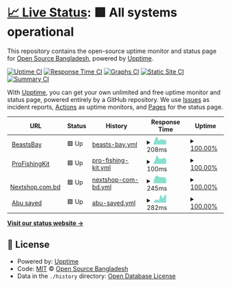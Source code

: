# [📈 Live Status](https://status.abusayed.dev): <!--live status--> **🟩 All systems operational**

This repository contains the open-source uptime monitor and status page for [Open Source Bangladesh](https://status.abusayed.dev), powered by [Upptime](https://github.com/upptime/upptime).

[![Uptime CI](https://github.com/opensourcebangladesh/status/workflows/Uptime%20CI/badge.svg)](https://github.com/opensourcebangladesh/status/actions?query=workflow%3A%22Uptime+CI%22)
[![Response Time CI](https://github.com/opensourcebangladesh/status/workflows/Response%20Time%20CI/badge.svg)](https://github.com/opensourcebangladesh/status/actions?query=workflow%3A%22Response+Time+CI%22)
[![Graphs CI](https://github.com/opensourcebangladesh/status/workflows/Graphs%20CI/badge.svg)](https://github.com/opensourcebangladesh/status/actions?query=workflow%3A%22Graphs+CI%22)
[![Static Site CI](https://github.com/opensourcebangladesh/status/workflows/Static%20Site%20CI/badge.svg)](https://github.com/opensourcebangladesh/status/actions?query=workflow%3A%22Static+Site+CI%22)
[![Summary CI](https://github.com/opensourcebangladesh/status/workflows/Summary%20CI/badge.svg)](https://github.com/opensourcebangladesh/status/actions?query=workflow%3A%22Summary+CI%22)

With [Upptime](https://upptime.js.org), you can get your own unlimited and free uptime monitor and status page, powered entirely by a GitHub repository. We use [Issues](https://github.com/opensourcebangladesh/status/issues) as incident reports, [Actions](https://github.com/opensourcebangladesh/status/actions) as uptime monitors, and [Pages](https://status.abusayed.dev) for the status page.

<!--start: status pages-->
<!-- This summary is generated by Upptime (https://github.com/upptime/upptime) -->
<!-- Do not edit this manually, your changes will be overwritten -->
<!-- prettier-ignore -->
| URL | Status | History | Response Time | Uptime |
| --- | ------ | ------- | ------------- | ------ |
| <img alt="" src="https://icons.duckduckgo.com/ip3/beastsbay.com.ico" height="13"> [BeastsBay](https://beastsbay.com) | 🟩 Up | [beasts-bay.yml](https://github.com/opensourcebangladesh/status/commits/HEAD/history/beasts-bay.yml) | <details><summary><img alt="Response time graph" src="./graphs/beasts-bay/response-time-week.png" height="20"> 208ms</summary><br><a href="https://https://status.abusayed.dev/history/beasts-bay"><img alt="Response time 201" src="https://img.shields.io/endpoint?url=https%3A%2F%2Fraw.githubusercontent.com%2Fopensourcebangladesh%2Fstatus%2FHEAD%2Fapi%2Fbeasts-bay%2Fresponse-time.json"></a><br><a href="https://https://status.abusayed.dev/history/beasts-bay"><img alt="24-hour response time 203" src="https://img.shields.io/endpoint?url=https%3A%2F%2Fraw.githubusercontent.com%2Fopensourcebangladesh%2Fstatus%2FHEAD%2Fapi%2Fbeasts-bay%2Fresponse-time-day.json"></a><br><a href="https://https://status.abusayed.dev/history/beasts-bay"><img alt="7-day response time 208" src="https://img.shields.io/endpoint?url=https%3A%2F%2Fraw.githubusercontent.com%2Fopensourcebangladesh%2Fstatus%2FHEAD%2Fapi%2Fbeasts-bay%2Fresponse-time-week.json"></a><br><a href="https://https://status.abusayed.dev/history/beasts-bay"><img alt="30-day response time 201" src="https://img.shields.io/endpoint?url=https%3A%2F%2Fraw.githubusercontent.com%2Fopensourcebangladesh%2Fstatus%2FHEAD%2Fapi%2Fbeasts-bay%2Fresponse-time-month.json"></a><br><a href="https://https://status.abusayed.dev/history/beasts-bay"><img alt="1-year response time 201" src="https://img.shields.io/endpoint?url=https%3A%2F%2Fraw.githubusercontent.com%2Fopensourcebangladesh%2Fstatus%2FHEAD%2Fapi%2Fbeasts-bay%2Fresponse-time-year.json"></a></details> | <details><summary><a href="https://https://status.abusayed.dev/history/beasts-bay">100.00%</a></summary><a href="https://https://status.abusayed.dev/history/beasts-bay"><img alt="All-time uptime 100.00%" src="https://img.shields.io/endpoint?url=https%3A%2F%2Fraw.githubusercontent.com%2Fopensourcebangladesh%2Fstatus%2FHEAD%2Fapi%2Fbeasts-bay%2Fuptime.json"></a><br><a href="https://https://status.abusayed.dev/history/beasts-bay"><img alt="24-hour uptime 100.00%" src="https://img.shields.io/endpoint?url=https%3A%2F%2Fraw.githubusercontent.com%2Fopensourcebangladesh%2Fstatus%2FHEAD%2Fapi%2Fbeasts-bay%2Fuptime-day.json"></a><br><a href="https://https://status.abusayed.dev/history/beasts-bay"><img alt="7-day uptime 100.00%" src="https://img.shields.io/endpoint?url=https%3A%2F%2Fraw.githubusercontent.com%2Fopensourcebangladesh%2Fstatus%2FHEAD%2Fapi%2Fbeasts-bay%2Fuptime-week.json"></a><br><a href="https://https://status.abusayed.dev/history/beasts-bay"><img alt="30-day uptime 100.00%" src="https://img.shields.io/endpoint?url=https%3A%2F%2Fraw.githubusercontent.com%2Fopensourcebangladesh%2Fstatus%2FHEAD%2Fapi%2Fbeasts-bay%2Fuptime-month.json"></a><br><a href="https://https://status.abusayed.dev/history/beasts-bay"><img alt="1-year uptime 100.00%" src="https://img.shields.io/endpoint?url=https%3A%2F%2Fraw.githubusercontent.com%2Fopensourcebangladesh%2Fstatus%2FHEAD%2Fapi%2Fbeasts-bay%2Fuptime-year.json"></a></details>
| <img alt="" src="https://icons.duckduckgo.com/ip3/profishingkit.com.ico" height="13"> [ProFishingKit](https://profishingkit.com) | 🟩 Up | [pro-fishing-kit.yml](https://github.com/opensourcebangladesh/status/commits/HEAD/history/pro-fishing-kit.yml) | <details><summary><img alt="Response time graph" src="./graphs/pro-fishing-kit/response-time-week.png" height="20"> 100ms</summary><br><a href="https://https://status.abusayed.dev/history/pro-fishing-kit"><img alt="Response time 115" src="https://img.shields.io/endpoint?url=https%3A%2F%2Fraw.githubusercontent.com%2Fopensourcebangladesh%2Fstatus%2FHEAD%2Fapi%2Fpro-fishing-kit%2Fresponse-time.json"></a><br><a href="https://https://status.abusayed.dev/history/pro-fishing-kit"><img alt="24-hour response time 80" src="https://img.shields.io/endpoint?url=https%3A%2F%2Fraw.githubusercontent.com%2Fopensourcebangladesh%2Fstatus%2FHEAD%2Fapi%2Fpro-fishing-kit%2Fresponse-time-day.json"></a><br><a href="https://https://status.abusayed.dev/history/pro-fishing-kit"><img alt="7-day response time 100" src="https://img.shields.io/endpoint?url=https%3A%2F%2Fraw.githubusercontent.com%2Fopensourcebangladesh%2Fstatus%2FHEAD%2Fapi%2Fpro-fishing-kit%2Fresponse-time-week.json"></a><br><a href="https://https://status.abusayed.dev/history/pro-fishing-kit"><img alt="30-day response time 115" src="https://img.shields.io/endpoint?url=https%3A%2F%2Fraw.githubusercontent.com%2Fopensourcebangladesh%2Fstatus%2FHEAD%2Fapi%2Fpro-fishing-kit%2Fresponse-time-month.json"></a><br><a href="https://https://status.abusayed.dev/history/pro-fishing-kit"><img alt="1-year response time 115" src="https://img.shields.io/endpoint?url=https%3A%2F%2Fraw.githubusercontent.com%2Fopensourcebangladesh%2Fstatus%2FHEAD%2Fapi%2Fpro-fishing-kit%2Fresponse-time-year.json"></a></details> | <details><summary><a href="https://https://status.abusayed.dev/history/pro-fishing-kit">100.00%</a></summary><a href="https://https://status.abusayed.dev/history/pro-fishing-kit"><img alt="All-time uptime 100.00%" src="https://img.shields.io/endpoint?url=https%3A%2F%2Fraw.githubusercontent.com%2Fopensourcebangladesh%2Fstatus%2FHEAD%2Fapi%2Fpro-fishing-kit%2Fuptime.json"></a><br><a href="https://https://status.abusayed.dev/history/pro-fishing-kit"><img alt="24-hour uptime 100.00%" src="https://img.shields.io/endpoint?url=https%3A%2F%2Fraw.githubusercontent.com%2Fopensourcebangladesh%2Fstatus%2FHEAD%2Fapi%2Fpro-fishing-kit%2Fuptime-day.json"></a><br><a href="https://https://status.abusayed.dev/history/pro-fishing-kit"><img alt="7-day uptime 100.00%" src="https://img.shields.io/endpoint?url=https%3A%2F%2Fraw.githubusercontent.com%2Fopensourcebangladesh%2Fstatus%2FHEAD%2Fapi%2Fpro-fishing-kit%2Fuptime-week.json"></a><br><a href="https://https://status.abusayed.dev/history/pro-fishing-kit"><img alt="30-day uptime 100.00%" src="https://img.shields.io/endpoint?url=https%3A%2F%2Fraw.githubusercontent.com%2Fopensourcebangladesh%2Fstatus%2FHEAD%2Fapi%2Fpro-fishing-kit%2Fuptime-month.json"></a><br><a href="https://https://status.abusayed.dev/history/pro-fishing-kit"><img alt="1-year uptime 100.00%" src="https://img.shields.io/endpoint?url=https%3A%2F%2Fraw.githubusercontent.com%2Fopensourcebangladesh%2Fstatus%2FHEAD%2Fapi%2Fpro-fishing-kit%2Fuptime-year.json"></a></details>
| <img alt="" src="https://icons.duckduckgo.com/ip3/www.nextshop.com.bd.ico" height="13"> [Nextshop.com.bd](https://www.nextshop.com.bd) | 🟩 Up | [nextshop-com-bd.yml](https://github.com/opensourcebangladesh/status/commits/HEAD/history/nextshop-com-bd.yml) | <details><summary><img alt="Response time graph" src="./graphs/nextshop-com-bd/response-time-week.png" height="20"> 245ms</summary><br><a href="https://https://status.abusayed.dev/history/nextshop-com-bd"><img alt="Response time 261" src="https://img.shields.io/endpoint?url=https%3A%2F%2Fraw.githubusercontent.com%2Fopensourcebangladesh%2Fstatus%2FHEAD%2Fapi%2Fnextshop-com-bd%2Fresponse-time.json"></a><br><a href="https://https://status.abusayed.dev/history/nextshop-com-bd"><img alt="24-hour response time 191" src="https://img.shields.io/endpoint?url=https%3A%2F%2Fraw.githubusercontent.com%2Fopensourcebangladesh%2Fstatus%2FHEAD%2Fapi%2Fnextshop-com-bd%2Fresponse-time-day.json"></a><br><a href="https://https://status.abusayed.dev/history/nextshop-com-bd"><img alt="7-day response time 245" src="https://img.shields.io/endpoint?url=https%3A%2F%2Fraw.githubusercontent.com%2Fopensourcebangladesh%2Fstatus%2FHEAD%2Fapi%2Fnextshop-com-bd%2Fresponse-time-week.json"></a><br><a href="https://https://status.abusayed.dev/history/nextshop-com-bd"><img alt="30-day response time 261" src="https://img.shields.io/endpoint?url=https%3A%2F%2Fraw.githubusercontent.com%2Fopensourcebangladesh%2Fstatus%2FHEAD%2Fapi%2Fnextshop-com-bd%2Fresponse-time-month.json"></a><br><a href="https://https://status.abusayed.dev/history/nextshop-com-bd"><img alt="1-year response time 261" src="https://img.shields.io/endpoint?url=https%3A%2F%2Fraw.githubusercontent.com%2Fopensourcebangladesh%2Fstatus%2FHEAD%2Fapi%2Fnextshop-com-bd%2Fresponse-time-year.json"></a></details> | <details><summary><a href="https://https://status.abusayed.dev/history/nextshop-com-bd">100.00%</a></summary><a href="https://https://status.abusayed.dev/history/nextshop-com-bd"><img alt="All-time uptime 99.54%" src="https://img.shields.io/endpoint?url=https%3A%2F%2Fraw.githubusercontent.com%2Fopensourcebangladesh%2Fstatus%2FHEAD%2Fapi%2Fnextshop-com-bd%2Fuptime.json"></a><br><a href="https://https://status.abusayed.dev/history/nextshop-com-bd"><img alt="24-hour uptime 100.00%" src="https://img.shields.io/endpoint?url=https%3A%2F%2Fraw.githubusercontent.com%2Fopensourcebangladesh%2Fstatus%2FHEAD%2Fapi%2Fnextshop-com-bd%2Fuptime-day.json"></a><br><a href="https://https://status.abusayed.dev/history/nextshop-com-bd"><img alt="7-day uptime 100.00%" src="https://img.shields.io/endpoint?url=https%3A%2F%2Fraw.githubusercontent.com%2Fopensourcebangladesh%2Fstatus%2FHEAD%2Fapi%2Fnextshop-com-bd%2Fuptime-week.json"></a><br><a href="https://https://status.abusayed.dev/history/nextshop-com-bd"><img alt="30-day uptime 99.54%" src="https://img.shields.io/endpoint?url=https%3A%2F%2Fraw.githubusercontent.com%2Fopensourcebangladesh%2Fstatus%2FHEAD%2Fapi%2Fnextshop-com-bd%2Fuptime-month.json"></a><br><a href="https://https://status.abusayed.dev/history/nextshop-com-bd"><img alt="1-year uptime 99.54%" src="https://img.shields.io/endpoint?url=https%3A%2F%2Fraw.githubusercontent.com%2Fopensourcebangladesh%2Fstatus%2FHEAD%2Fapi%2Fnextshop-com-bd%2Fuptime-year.json"></a></details>
| <img alt="" src="https://icons.duckduckgo.com/ip3/abusayed.dev.ico" height="13"> [Abu sayed](https://abusayed.dev) | 🟩 Up | [abu-sayed.yml](https://github.com/opensourcebangladesh/status/commits/HEAD/history/abu-sayed.yml) | <details><summary><img alt="Response time graph" src="./graphs/abu-sayed/response-time-week.png" height="20"> 282ms</summary><br><a href="https://https://status.abusayed.dev/history/abu-sayed"><img alt="Response time 204" src="https://img.shields.io/endpoint?url=https%3A%2F%2Fraw.githubusercontent.com%2Fopensourcebangladesh%2Fstatus%2FHEAD%2Fapi%2Fabu-sayed%2Fresponse-time.json"></a><br><a href="https://https://status.abusayed.dev/history/abu-sayed"><img alt="24-hour response time 480" src="https://img.shields.io/endpoint?url=https%3A%2F%2Fraw.githubusercontent.com%2Fopensourcebangladesh%2Fstatus%2FHEAD%2Fapi%2Fabu-sayed%2Fresponse-time-day.json"></a><br><a href="https://https://status.abusayed.dev/history/abu-sayed"><img alt="7-day response time 282" src="https://img.shields.io/endpoint?url=https%3A%2F%2Fraw.githubusercontent.com%2Fopensourcebangladesh%2Fstatus%2FHEAD%2Fapi%2Fabu-sayed%2Fresponse-time-week.json"></a><br><a href="https://https://status.abusayed.dev/history/abu-sayed"><img alt="30-day response time 204" src="https://img.shields.io/endpoint?url=https%3A%2F%2Fraw.githubusercontent.com%2Fopensourcebangladesh%2Fstatus%2FHEAD%2Fapi%2Fabu-sayed%2Fresponse-time-month.json"></a><br><a href="https://https://status.abusayed.dev/history/abu-sayed"><img alt="1-year response time 204" src="https://img.shields.io/endpoint?url=https%3A%2F%2Fraw.githubusercontent.com%2Fopensourcebangladesh%2Fstatus%2FHEAD%2Fapi%2Fabu-sayed%2Fresponse-time-year.json"></a></details> | <details><summary><a href="https://https://status.abusayed.dev/history/abu-sayed">100.00%</a></summary><a href="https://https://status.abusayed.dev/history/abu-sayed"><img alt="All-time uptime 100.00%" src="https://img.shields.io/endpoint?url=https%3A%2F%2Fraw.githubusercontent.com%2Fopensourcebangladesh%2Fstatus%2FHEAD%2Fapi%2Fabu-sayed%2Fuptime.json"></a><br><a href="https://https://status.abusayed.dev/history/abu-sayed"><img alt="24-hour uptime 100.00%" src="https://img.shields.io/endpoint?url=https%3A%2F%2Fraw.githubusercontent.com%2Fopensourcebangladesh%2Fstatus%2FHEAD%2Fapi%2Fabu-sayed%2Fuptime-day.json"></a><br><a href="https://https://status.abusayed.dev/history/abu-sayed"><img alt="7-day uptime 100.00%" src="https://img.shields.io/endpoint?url=https%3A%2F%2Fraw.githubusercontent.com%2Fopensourcebangladesh%2Fstatus%2FHEAD%2Fapi%2Fabu-sayed%2Fuptime-week.json"></a><br><a href="https://https://status.abusayed.dev/history/abu-sayed"><img alt="30-day uptime 100.00%" src="https://img.shields.io/endpoint?url=https%3A%2F%2Fraw.githubusercontent.com%2Fopensourcebangladesh%2Fstatus%2FHEAD%2Fapi%2Fabu-sayed%2Fuptime-month.json"></a><br><a href="https://https://status.abusayed.dev/history/abu-sayed"><img alt="1-year uptime 100.00%" src="https://img.shields.io/endpoint?url=https%3A%2F%2Fraw.githubusercontent.com%2Fopensourcebangladesh%2Fstatus%2FHEAD%2Fapi%2Fabu-sayed%2Fuptime-year.json"></a></details>

<!--end: status pages-->

[**Visit our status website →**](https://status.abusayed.dev)

## 📄 License

- Powered by: [Upptime](https://github.com/upptime/upptime)
- Code: [MIT](./LICENSE) © [Open Source Bangladesh](https://status.abusayed.dev)
- Data in the `./history` directory: [Open Database License](https://opendatacommons.org/licenses/odbl/1-0/)
